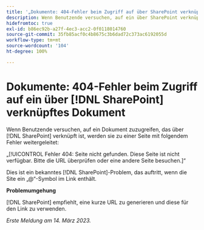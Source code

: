 ```yaml
---
title: '„Dokumente: 404-Fehler beim Zugriff auf über SharePoint verknüpfte Dokumente“'
description: Wenn Benutzende versuchen, auf ein über SharePoint verknüpftes Dokument zuzugreifen, werden sie zu einer Seite mit einem 404-Fehler geleitet.
hidefromtoc: true
exl-id: b86ec92b-a27f-4ec3-acc2-0f0118014760
source-git-commit: 35fb85acf0c4b8675c3b6dad72c373ac6192055d
workflow-type: tm+mt
source-wordcount: '104'
ht-degree: 100%

---
```


# Dokumente: 404-Fehler beim Zugriff auf ein über [!DNL SharePoint] verknüpftes Dokument

<!--Requested article. This issue is on the WF and WFP TOCs.-->

Wenn Benutzende versuchen, auf ein Dokument zuzugreifen, das über [!DNL SharePoint] verknüpft ist, werden sie zu einer Seite mit folgendem Fehler weitergeleitet:

„[!UICONTROL Fehler 404: Seite nicht gefunden. Diese Seite ist nicht verfügbar. Bitte die URL überprüfen oder eine andere Seite besuchen.]“

Dies ist ein bekanntes [!DNL SharePoint]-Problem, das auftritt, wenn die Site ein „@“-Symbol im Link enthält.

**Problemumgehung**

[!DNL SharePoint] empfiehlt, eine kurze URL zu generieren und diese für den Link zu verwenden.

_Erste Meldung am 14. März 2023._
